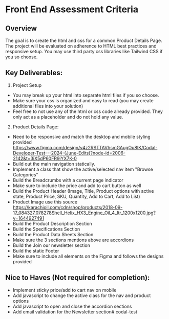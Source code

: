 # Front End Assessment Criteria

## Overview
The goal is to create the html and css for a common Product Details Page. The project will be evaluated on adherence to HTML best practices and responsive setup. You may use third party css libraries like Tailwind CSS if you so choose.

## Key Deliverables:

1. Project Setup
* You may break up your html into separate html files if you so choose.
* Make sure your css is organized and easy to read (you may create additional files into your solution)
* Feel free to not use any of the html or css code already provided. They only act as a placeholder and do not hold any value.

2. Product Details Page:
* Need to be responsive and match the desktop and mobile styling provided https://www.figma.com/design/v4z2RSTTAVhsmGAugOu8IK/Codal-Developer-Test---2024-(June-Edits)?node-id=2006-2142&t=3iX5dP60FR9iYX7K-0
* Build out the main navigation statically.
* Implement a class that show the active/selected nav item "Browse Categories"
* Build the Breadcrumbs with a current page indicator
* Make sure to include the price and add to cart button as well
* Build the Product Header (Image, Title, Product options with active state, Product Price, SKU, Quantity, Add to Cart, Add to List)
* Product Image use this source https://karachioil.com/cdn/shop/products/2018-09-17_084327.078278Shell_Helix_HX3_Engine_Oil_4_ltr_1200x1200.jpg?v=1644927491 
* Build the Product Description Section
* Build the Specifications Section
* Build the Product Data Sheets Section
* Make sure the 3 sections mentions above are accordions
* Build the Join our newsletter section
* Build the static Footer
* Make sure to include all elements on the Figma and follows the designs provided

## Nice to Haves (Not required for completion):
* Implement sticky price/add to cart nav on mobile
* Add javascript to change the active class for the nav and product options
* Add javascript to open and close the accordion sections
* Add email validation for the Newsletter section# codal-test
